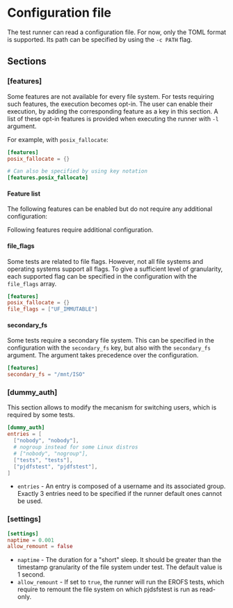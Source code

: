 # Configuration file

The test runner can read a configuration file. For now, only the TOML format is supported.
Its path can be specified by using the `-c PATH` flag.

## Sections

### [features]

Some features are not available for every file system.
For tests requiring such features,
the execution becomes opt-in.
The user can enable their execution,
by adding the corresponding feature as a key in this section.
A list of these opt-in features is provided
when executing the runner with `-l` argument.

For example, with `posix_fallocate`:

```toml
[features]
posix_fallocate = {}

# Can also be specified by using key notation
[features.posix_fallocate]
```

#### Feature list

The following features can be enabled but do not require any additional configuration:

<!-- cmdrun python3 ../list_features.py -->

Following features require additional configuration.

#### file_flags

Some tests are related to file flags.
However, not all file systems and operating systems support all flags.
To give a sufficient level of granularity, each supported flag can be
specified in the configuration with the `file_flags` array.

```toml
[features]
posix_fallocate = {}
file_flags = ["UF_IMMUTABLE"]
```

#### secondary_fs

Some tests require a secondary file system.
This can be specified in the configuration with the `secondary_fs` key,
but also with the `secondary_fs` argument.
The argument takes precedence over the configuration.

```toml
[features]
secondary_fs = "/mnt/ISO"
```

### [dummy_auth]

This section allows to modify the mecanism for switching users, which is required by some tests.

```toml
[dummy_auth]
entries = [
  ["nobody", "nobody"],
  # nogroup instead for some Linux distros
  # ["nobody", "nogroup"],
  ["tests", "tests"],
  ["pjdfstest", "pjdfstest"],
]
```

- `entries` - An entry is composed of a username and its associated group.
  Exactly 3 entries need to be specified if the runner default ones cannot be used.

### [settings]

```toml
[settings]
naptime = 0.001
allow_remount = false
```

- `naptime` - The duration for a "short" sleep. It should be greater than the
  timestamp granularity of the file system under test. The default value is 1
  second.
- `allow_remount` - If set to `true`, the runner will run the EROFS tests,
  which require to remount the file system on which
  pjdsfstest is run as read-only.